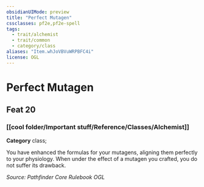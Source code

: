 ```yaml
---
obsidianUIMode: preview
title: "Perfect Mutagen"
cssclasses: pf2e,pf2e-spell
tags:
  - trait/alchemist
  - trait/common
  - category/class
aliases: "Item.whJoVBVuWRPBFC4i"
license: OGL
---
```

# Perfect Mutagen
## Feat 20
### [[cool folder/Important stuff/Reference/Classes/Alchemist]]

**Category** class; 




You have enhanced the formulas for your mutagens, aligning them perfectly to your physiology. When under the effect of a mutagen you crafted, you do not suffer its drawback.

*Source: Pathfinder Core Rulebook*
*OGL*